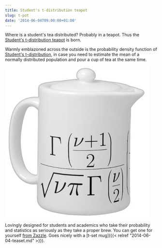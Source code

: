 ```yaml
---
title: Student's t-distribution teapot
slug: t-pot
date: '2014-06-04T09:00:00+01:00'
---
```


Where is a student's tea distributed? Probably in a teapot. Thus the [Student's t-distribution teapot](http://www.zazzle.co.uk/students_t_distribution_teapot-180267930175357597) is born.

Warmly emblazoned across the outside is the probability density function of [Student's t-distribution](http://en.wikipedia.org/wiki/Student's_t-distribution), in case you need to estimate the mean of a normally distributed population and pour a cup of tea at the same time.

![Student's t-distribution teapot](/img/2014/t-pot.png)

Lovingly designed for students and academics who take their probability and statistics as seriously as they take a proper brew. You can get one for yourself [from Zazzle](http://www.zazzle.co.uk/students_t_distribution_teapot-180267930175357597). Goes nicely with a [t-set mug]({{< relref "2014-06-04-teaset.md" >}}).